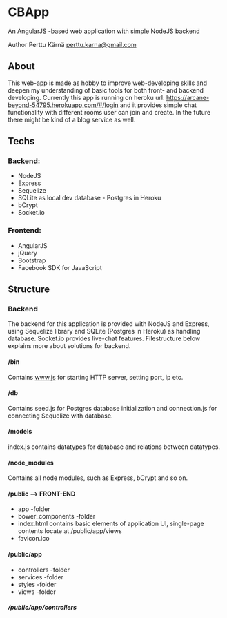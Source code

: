 # CBApp
An AngularJS -based web application with simple NodeJS backend

Author Perttu Kärnä
perttu.karna@gmail.com


## About
This web-app is made as hobby to improve web-developing skills and deepen my understanding of basic tools for both front- and 
backend developing. Currently this app is running on heroku url: https://arcane-beyond-54795.herokuapp.com/#/login and it provides
simple chat functionality with different rooms user can join and create. In the future there might be kind of a blog service as
well.


## Techs

### Backend:
* NodeJS
* Express
* Sequelize
* SQLite as local dev database - Postgres in Heroku
* bCrypt
* Socket.io

### Frontend:
* AngularJS
* jQuery
* Bootstrap
* Facebook SDK for JavaScript


## Structure

### Backend
The backend for this application is provided with NodeJS and Express, using Sequelize library and SQLite (Postgres in Heroku) as handling database. Socket.io provides live-chat features. Filestructure below explains more about solutions for backend.

#### /bin
Contains www.js for starting HTTP server, setting port, ip etc.

#### /db
Contains seed.js for Postgres database initialization and connection.js for connecting Sequelize with database.

#### /models
index.js contains datatypes for database and relations between datatypes.

#### /node_modules
Contains all node modules, such as Express, bCrypt and so on.

#### /public  --> FRONT-END
* app -folder
* bower_components -folder
* index.html contains basic elements of application UI, single-page contents locate at /public/app/views
* favicon.ico

#### /public/app
* controllers -folder
* services -folder
* styles -folder
* views -folder

##### /public/app/controllers

